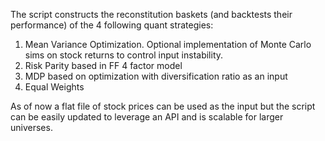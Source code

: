 The script constructs the reconstitution baskets (and backtests their performance) of the 4 following quant strategies:
1. Mean Variance Optimization. Optional implementation of Monte Carlo sims on stock returns to control input instability.
2. Risk Parity based in FF 4 factor model
3. MDP based on optimization with diversification ratio as an input
4. Equal Weights

As of now a flat file of stock prices can be used as the input but the script can be easily updated to leverage an API and is scalable for larger universes.
